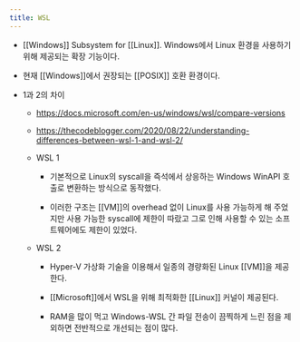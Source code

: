 ```yaml
---
title: WSL
---
```


- [[Windows]] Subsystem for [[Linux]]. Windows에서 Linux 환경을 사용하기 위해 제공되는 확장 기능이다.

- 현재 [[Windows]]에서 권장되는 [[POSIX]] 호환 환경이다.

- 1과 2의 차이
	 - https://docs.microsoft.com/en-us/windows/wsl/compare-versions

	 - https://thecodeblogger.com/2020/08/22/understanding-differences-between-wsl-1-and-wsl-2/

	 - WSL 1
		 - 기본적으로 Linux의 syscall을 즉석에서 상응하는 Windows WinAPI 호출로 변환하는 방식으로 동작했다.

		 - 이러한 구조는 [[VM]]의 overhead 없이 Linux를 사용 가능하게 해 주었지만 사용 가능한 syscall에 제한이 따랐고 그로 인해 사용할 수 있는 소프트웨어에도 제한이 있었다.

	 - WSL 2
		 - Hyper-V 가상화 기술을 이용해서 일종의 경량화된 Linux [[VM]]을 제공한다.

		 - [[Microsoft]]에서 WSL을 위해 최적화한 [[Linux]] 커널이 제공된다.

		 - RAM을 많이 먹고 Windows-WSL 간 파일 전송이 끔찍하게 느린 점을 제외하면 전반적으로 개선되는 점이 많다.
